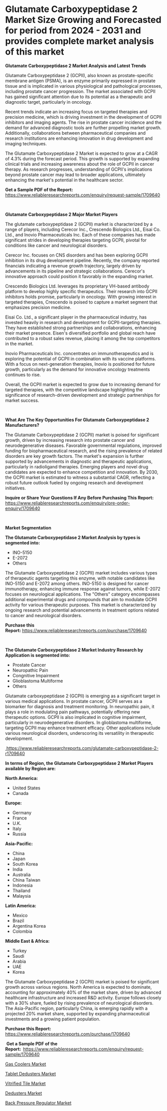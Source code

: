 <p><h1>Glutamate Carboxypeptidase 2 Market Size Growing and Forecasted for period from 2024 - 2031 and provides complete market analysis of this market</h1></p><p><strong>Glutamate Carboxypeptidase 2 Market Analysis and Latest Trends</strong></p>
<p><p>Glutamate Carboxypeptidase 2 (GCPII), also known as prostate-specific membrane antigen (PSMA), is an enzyme primarily expressed in prostate tissue and is implicated in various physiological and pathological processes, including prostate cancer progression. The market associated with GCPII has gained significant attention due to its potential as a therapeutic and diagnostic target, particularly in oncology. </p><p>Recent trends indicate an increasing focus on targeted therapies and precision medicine, which is driving investment in the development of GCPII inhibitors and imaging agents. The rise in prostate cancer incidence and the demand for advanced diagnostic tools are further propelling market growth. Additionally, collaborations between pharmaceutical companies and research institutions are enhancing innovation in drug development and imaging techniques.</p><p>The Glutamate Carboxypeptidase 2 Market is expected to grow at a CAGR of 4.3% during the forecast period. This growth is supported by expanding clinical trials and increasing awareness about the role of GCPII in cancer therapy. As research progresses, understanding of GCPII's implications beyond prostate cancer may lead to broader applications, ultimately enhancing the market's potential in the healthcare sector.</p></p>
<p><strong>Get a Sample PDF of the Report:&nbsp;</strong> <a href="https://www.reliableresearchreports.com/enquiry/request-sample/1709640?utm_campaign=36&utm_medium=2&utm_source=Github&utm_content=ia&utm_term=21102024&utm_id=glutamate-carboxypeptidase-2">https://www.reliableresearchreports.com/enquiry/request-sample/1709640</a></p>
<p>&nbsp;</p>
<p><strong>Glutamate Carboxypeptidase 2 Major Market Players</strong></p>
<p><p>The glutamate carboxypeptidase 2 (GCPII) market is characterized by a range of players, including Cerecor Inc., Crescendo Biologics Ltd., Eisai Co. Ltd., and Inovio Pharmaceuticals Inc. Each of these companies has made significant strides in developing therapies targeting GCPII, pivotal for conditions like cancer and neurological disorders.</p><p>Cerecor Inc. focuses on CNS disorders and has been exploring GCPII inhibition in its drug development pipeline. Recently, the company reported financials indicating a revenue growth trajectory, largely driven by advancements in its pipeline and strategic collaborations. Cerecor's innovative approach could position it favorably in the expanding market.</p><p>Crescendo Biologics Ltd. leverages its proprietary VH-based antibody platform to develop highly specific therapeutics. Their research into GCPII inhibitors holds promise, particularly in oncology. With growing interest in targeted therapies, Crescendo is poised to capture a market segment that emphasizes precision medicine.</p><p>Eisai Co. Ltd., a significant player in the pharmaceutical industry, has invested heavily in research and development for GCPII-targeting therapies. They have established strong partnerships and collaborations, enhancing their market presence. Eisen's diversified portfolio and global reach have contributed to a robust sales revenue, placing it among the top competitors in the market.</p><p>Inovio Pharmaceuticals Inc. concentrates on immunotherapeutics and is exploring the potential of GCPII in combination with its vaccine platforms. With a focus on next-generation therapies, Inovio is positioned for future growth, particularly as the demand for innovative oncology treatments continues to rise.</p><p>Overall, the GCPII market is expected to grow due to increasing demand for targeted therapies, with the competitive landscape highlighting the significance of research-driven development and strategic partnerships for market success.</p></p>
<p>&nbsp;</p>
<p><strong>What Are The Key Opportunities For Glutamate Carboxypeptidase 2 Manufacturers?</strong></p>
<p><p>The Glutamate Carboxypeptidase 2 (GCPII) market is poised for significant growth, driven by increasing research into prostate cancer and neurodegenerative diseases. Favorable governmental regulations, improved funding for biopharmaceutical research, and the rising prevalence of related disorders are key growth factors. The market's expansion is further supported by advancements in diagnostic and therapeutic applications, particularly in radioligand therapies. Emerging players and novel drug candidates are expected to enhance competition and innovation. By 2030, the GCPII market is estimated to witness a substantial CAGR, reflecting a robust future outlook fueled by ongoing research and development initiatives.</p></p>
<p><strong>Inquire or Share Your Questions If Any Before Purchasing This Report:</strong> <a href="https://www.reliableresearchreports.com/enquiry/pre-order-enquiry/1709640?utm_campaign=36&utm_medium=2&utm_source=Github&utm_content=ia&utm_term=21102024&utm_id=glutamate-carboxypeptidase-2">https://www.reliableresearchreports.com/enquiry/pre-order-enquiry/1709640</a></p>
<p>&nbsp;</p>
<p><strong>Market Segmentation</strong></p>
<p><strong>The Glutamate Carboxypeptidase 2 Market Analysis by types is segmented into:</strong></p>
<p><ul><li>INO-5150</li><li>E-2072</li><li>Others</li></ul></p>
<p><p>The Glutamate Carboxypeptidase 2 (GCPII) market includes various types of therapeutic agents targeting this enzyme, with notable candidates like INO-5150 and E-2072 among others. INO-5150 is designed for cancer immunotherapy, enhancing immune response against tumors, while E-2072 focuses on neurological applications. The "Others" category encompasses additional experimental drugs and compounds that aim to modulate GCPII activity for various therapeutic purposes. This market is characterized by ongoing research and potential advancements in treatment options related to cancer and neurological disorders.</p></p>
<p><strong>Purchase this Report:&nbsp;</strong><a href="https://www.reliableresearchreports.com/purchase/1709640?utm_campaign=36&utm_medium=2&utm_source=Github&utm_content=ia&utm_term=21102024&utm_id=glutamate-carboxypeptidase-2">https://www.reliableresearchreports.com/purchase/1709640</a></p>
<p>&nbsp;</p>
<p><strong>The Glutamate Carboxypeptidase 2 Market Industry Research by Application is segmented into:</strong></p>
<p><ul><li>Prostate Cancer</li><li>Neuropathic Pain</li><li>Congnitive Impairment</li><li>Glioblastoma Multiforme</li><li>Others</li></ul></p>
<p><p>Glutamate carboxypeptidase 2 (GCPII) is emerging as a significant target in various medical applications. In prostate cancer, GCPII serves as a biomarker for diagnosis and treatment monitoring. In neuropathic pain, it plays a role in modulating pain pathways, potentially offering new therapeutic options. GCPII is also implicated in cognitive impairment, particularly in neurodegenerative disorders. In glioblastoma multiforme, targeting GCPII may enhance treatment efficacy. Other applications include various neurological disorders, underscoring its versatility in therapeutic development.</p></p>
<p><a href="https://www.reliableresearchreports.com/glutamate-carboxypeptidase-2-r1709640?utm_campaign=36&utm_medium=2&utm_source=Github&utm_content=ia&utm_term=21102024&utm_id=glutamate-carboxypeptidase-2">&nbsp;https://www.reliableresearchreports.com/glutamate-carboxypeptidase-2-r1709640</a></p>
<p><strong>In terms of Region, the Glutamate Carboxypeptidase 2 Market Players available by Region are:</strong></p>
<p>
    <p> <strong> North America: </strong>
        <ul>
            <li>United States</li>
            <li>Canada</li>
        </ul>
        </p> 
    <p> <strong> Europe: </strong>
        <ul>
            <li>Germany</li>
            <li>France</li>
            <li>U.K.</li>
            <li>Italy</li>
            <li>Russia</li>
        </ul>
        </p> 
    <p> <strong> Asia-Pacific: </strong>
        <ul>
            <li>China</li>
            <li>Japan</li>
            <li>South Korea</li>
            <li>India</li>
            <li>Australia</li>
            <li>China Taiwan</li>
            <li>Indonesia</li>
            <li>Thailand</li>
            <li>Malaysia</li>
        </ul>
        </p> 
    <p> <strong> Latin America: </strong>
        <ul>
            <li>Mexico</li>
            <li>Brazil</li>
            <li>Argentina Korea</li>
            <li>Colombia</li>
        </ul>
        </p> 
    <p> <strong> Middle East & Africa: </strong>
        <ul>
            <li>Turkey</li>
            <li>Saudi</li>
            <li>Arabia</li>
            <li>UAE</li>
            <li>Korea</li>
        </ul>
    </p>
    </p>
<p><p>The Glutamate Carboxypeptidase 2 (GCPII) market is poised for significant growth across various regions. North America is expected to dominate, accounting for approximately 40% of the market share, driven by advanced healthcare infrastructure and increased R&D activity. Europe follows closely with a 30% share, fueled by rising prevalence of neurological disorders. The Asia-Pacific region, particularly China, is emerging rapidly with a projected 20% market share, supported by expanding pharmaceutical investments and a growing patient population.</p></p>
<p><strong>Purchase this Report: </strong><a href="https://www.reliableresearchreports.com/purchase/1709640?utm_campaign=36&utm_medium=2&utm_source=Github&utm_content=ia&utm_term=21102024&utm_id=glutamate-carboxypeptidase-2">https://www.reliableresearchreports.com/purchase/1709640</a></p>
<p>&nbsp;<strong>Get a Sample PDF of the Report:&nbsp;&nbsp;</strong><a href="https://www.reliableresearchreports.com/enquiry/request-sample/1709640?utm_campaign=36&utm_medium=2&utm_source=Github&utm_content=ia&utm_term=21102024&utm_id=glutamate-carboxypeptidase-2">https://www.reliableresearchreports.com/enquiry/request-sample/1709640</a></p>
<p><strong></strong></p>
<p><p><a href="https://www.linkedin.com/pulse/gas-coolers-market-shifts-strategic-analysis-2024-2031-subpoenas-ihd6e?utm_campaign=36&utm_medium=2&utm_source=Github&utm_content=ia&utm_term=21102024&utm_id=glutamate-carboxypeptidase-2">Gas Coolers Market</a></p><p><a href="https://issuu.com/reportprime-2/docs/tablet-dedusters-market-size-2030.p_5c2e16b4e24ede?utm_campaign=36&utm_medium=2&utm_source=Github&utm_content=ia&utm_term=21102024&utm_id=glutamate-carboxypeptidase-2">Tablet Dedusters Market</a></p><p><a href="https://github.com/GRUBBSCHARLES/Market-Research-Report-List-1/blob/main/vitrified-tile-market.md?utm_campaign=36&utm_medium=2&utm_source=Github&utm_content=ia&utm_term=21102024&utm_id=glutamate-carboxypeptidase-2">Vitrified Tile Market</a></p><p><a href="https://issuu.com/reportprime-2/docs/dedusters-market-size-2030.pptx_e1272c7293f44b?utm_campaign=36&utm_medium=2&utm_source=Github&utm_content=ia&utm_term=21102024&utm_id=glutamate-carboxypeptidase-2">Dedusters Market</a></p><p><a href="https://www.linkedin.com/pulse/global-back-pressure-regulator-market-opportunities-a2hde?utm_campaign=36&utm_medium=2&utm_source=Github&utm_content=ia&utm_term=21102024&utm_id=glutamate-carboxypeptidase-2">Back Pressure Regulator Market</a></p></p>